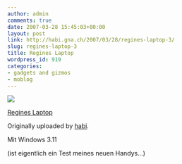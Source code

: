 ```yaml
---
author: admin
comments: true
date: 2007-03-28 15:45:03+00:00
layout: post
link: http://habi.gna.ch/2007/03/28/regines-laptop-3/
slug: regines-laptop-3
title: Regines Laptop
wordpress_id: 919
categories:
- gadgets and gizmos
- moblog
---
```



 [![](http://farm1.static.flickr.com/167/437648376_313bc5096d_m.jpg)](http://www.flickr.com/photos/habi/437648376/)
   

 
  [Regines Laptop](http://www.flickr.com/photos/habi/437648376/)
    

  Originally uploaded by [habi](http://www.flickr.com/people/habi/).
 



Mit Windows 3.11  

  

(ist eigentlich ein Test meines neuen Handys...)
  

